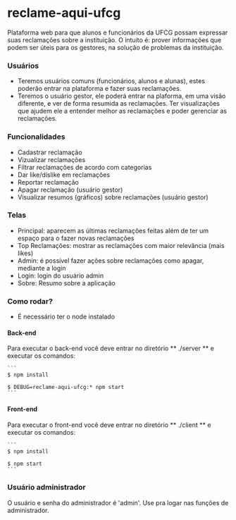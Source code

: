 # reclame-aqui-ufcg
Plataforma web para que alunos e funcionários da UFCG possam expressar suas reclamações sobre a instituição. O intuito é: prover informações que podem ser úteis para os gestores, na solução de problemas da instituição.

### Usuários
- Teremos usuários comuns (funcionários, alunos e alunas), estes poderão entrar na plataforma e fazer suas reclamações. 
- Teremos o usuário gestor, ele poderá entrar na plaforma, em uma visão diferente, e ver de forma resumida as reclamações. Ter visualizações que ajudem ele a entender melhor as reclamações e poder gerenciar as reclamações. 

### Funcionalidades

- Cadastrar reclamação
- Vizualizar reclamações
- Filtrar reclamações de acordo com categorias
- Dar like/dislike em reclamações
- Reportar reclamação
- Apagar reclamação (usuário gestor) 
- Visualizar resumos (gráficos) sobre reclamações (usuário gestor)

### Telas

- Principal: aparecem as últimas reclamações feitas além de ter um espaço para o fazer novas reclamações
- Top Reclamações: mostrar as reclamações com maior relevância (mais likes)
- Admin: é possível fazer ações sobre reclamações como apagar, mediante a login
- Login: login do usuário admin
- Sobre: Resumo sobre a aplicação


### Como rodar?
* É necessário ter o node instalado

#### Back-end
Para executar o back-end você deve entrar no diretório  ** ./server ** e executar os comandos:

	``` 
	$ npm install

	$ DEBUG=reclame-aqui-ufcg:* npm start
	```

#### Front-end
Para executar o front-end você deve entrar no diretório  ** ./client ** e executar os comandos:

	```
	$ npm install

	$ npm start
    ``` 

### Usuário administrador

O usuário e senha do administrador é 'admin'. Use pra logar nas funções de administrador. 